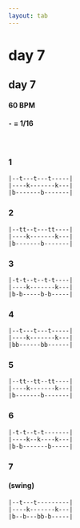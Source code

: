 ```yaml
---
layout: tab
---
```


# day 7
## day 7

#### 60 BPM
#### `-` = 1/16

<br/>

### 1
```
|--t---t---t-----|
|----k-------k---|
|b-------b-------|
```

### 2
```
|--tt--t---tt----|
|----k-------k---|
|b-------b-------|
```

### 3
```
|-t-t--t--t-t----|
|----k-------k---|
|b-b-----b-b-----|
```

### 4
```
|--t---t---t-----|
|----k-------k---|
|bb------bb------|
```

### 5
```
|--tt--tt--tt----|
|----k-------k---|
|b-------b-------|
```

### 6
```
|-t-t--t-t-------|
|----k--k----k---|
|b-b-------b-----|
```

### 7
#### (swing)
```
|--t---t---------|
|----k-------k---|
|b--b---bb-b-----|
```
